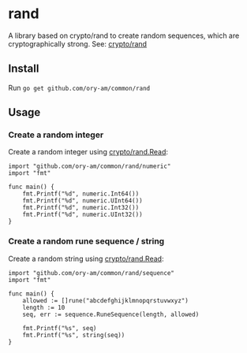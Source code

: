 # rand
A library based on crypto/rand to create random sequences, which are cryptographically strong. See: [crypto/rand](http://golang.org/pkg/crypto/rand/)

## Install

Run `go get github.com/ory-am/common/rand`

## Usage

### Create a random integer

Create a random integer using [crypto/rand.Read](http://golang.org/pkg/crypto/rand/#Read):

```
import "github.com/ory-am/common/rand/numeric"
import "fmt"

func main() {
    fmt.Printf("%d", numeric.Int64())
    fmt.Printf("%d", numeric.UInt64())
    fmt.Printf("%d", numeric.Int32())
    fmt.Printf("%d", numeric.UInt32())
}
```

### Create a random rune sequence / string

Create a random string using [crypto/rand.Read](http://golang.org/pkg/crypto/rand/#Read):

```
import "github.com/ory-am/common/rand/sequence"
import "fmt"

func main() {
    allowed := []rune("abcdefghijklmnopqrstuvwxyz")
    length := 10
    seq, err := sequence.RuneSequence(length, allowed)

    fmt.Printf("%s", seq)
    fmt.Printf("%s", string(seq))
}
```